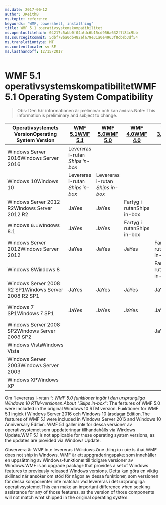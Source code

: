 ```yaml
---
ms.date: 2017-06-12
author: JKeithB
ms.topic: reference
keywords: "WMF, powershell, inställning"
title: WMF 5.1 operativsystemskompatibilitet
ms.openlocfilehash: 04217c5abb0f04a5dc6b15cd956a632f7b84c9bb
ms.sourcegitcommit: 5dbf78ba0db482efa79e31a0e4963f8cbeb3df54
ms.translationtype: MT
ms.contentlocale: sv-SE
ms.lasthandoff: 12/15/2017
---
```

# <a name="wmf-51-operating-system-compatibility"></a><span data-ttu-id="6bd70-103">WMF 5.1 operativsystemskompatibilitet</span><span class="sxs-lookup"><span data-stu-id="6bd70-103">WMF 5.1 Operating System Compatibility</span></span> #

> <span data-ttu-id="6bd70-104">Obs: Den här informationen är preliminär och kan ändras.</span><span class="sxs-lookup"><span data-stu-id="6bd70-104">Note: This information is preliminary and subject to change.</span></span>

| <span data-ttu-id="6bd70-105">Operativsystemets Version</span><span class="sxs-lookup"><span data-stu-id="6bd70-105">Operating System Version</span></span> | [<span data-ttu-id="6bd70-106">WMF 5.1</span><span class="sxs-lookup"><span data-stu-id="6bd70-106">WMF 5.1</span></span>](https://aka.ms/wmf51download) | [<span data-ttu-id="6bd70-107">WMF 5.0</span><span class="sxs-lookup"><span data-stu-id="6bd70-107">WMF 5.0</span></span>](https://aka.ms/wmf5download) | [<span data-ttu-id="6bd70-108">WMF 4.0</span><span class="sxs-lookup"><span data-stu-id="6bd70-108">WMF 4.0</span></span>](https://aka.ms/wmf4download) |  [<span data-ttu-id="6bd70-109">WMF 3.0</span><span class="sxs-lookup"><span data-stu-id="6bd70-109">WMF 3.0</span></span>](https://aka.ms/wmf3download) | [<span data-ttu-id="6bd70-110">WMF 2.0</span><span class="sxs-lookup"><span data-stu-id="6bd70-110">WMF 2.0</span></span>](https://aka.ms/wmf2download) |
| ------------------------ | ----------- | ----------- | ----------- | ------------ |  ------------- |
| <span data-ttu-id="6bd70-111">Windows Server 2016</span><span class="sxs-lookup"><span data-stu-id="6bd70-111">Windows Server 2016</span></span> | <span data-ttu-id="6bd70-112">Levereras i-rutan *</span><span class="sxs-lookup"><span data-stu-id="6bd70-112">Ships in-box*</span></span> |  |  |  |  |
| <span data-ttu-id="6bd70-113">Windows 10</span><span class="sxs-lookup"><span data-stu-id="6bd70-113">Windows 10</span></span> | <span data-ttu-id="6bd70-114">Levereras i-rutan *</span><span class="sxs-lookup"><span data-stu-id="6bd70-114">Ships in-box*</span></span> | <span data-ttu-id="6bd70-115">Levereras i-rutan *</span><span class="sxs-lookup"><span data-stu-id="6bd70-115">Ships in-box*</span></span>  | | | |  
| <span data-ttu-id="6bd70-116">Windows Server 2012 R2</span><span class="sxs-lookup"><span data-stu-id="6bd70-116">Windows Server 2012 R2</span></span>| <span data-ttu-id="6bd70-117">Ja</span><span class="sxs-lookup"><span data-stu-id="6bd70-117">Yes</span></span> | <span data-ttu-id="6bd70-118">Ja</span><span class="sxs-lookup"><span data-stu-id="6bd70-118">Yes</span></span> | <span data-ttu-id="6bd70-119">Fartyg i rutan</span><span class="sxs-lookup"><span data-stu-id="6bd70-119">Ships in-box</span></span> |  |  |
| <span data-ttu-id="6bd70-120">Windows 8.1</span><span class="sxs-lookup"><span data-stu-id="6bd70-120">Windows 8.1</span></span> | <span data-ttu-id="6bd70-121">Ja</span><span class="sxs-lookup"><span data-stu-id="6bd70-121">Yes</span></span> | <span data-ttu-id="6bd70-122">Ja</span><span class="sxs-lookup"><span data-stu-id="6bd70-122">Yes</span></span> |  <span data-ttu-id="6bd70-123">Fartyg i rutan</span><span class="sxs-lookup"><span data-stu-id="6bd70-123">Ships in-box</span></span> |  |  |
| <span data-ttu-id="6bd70-124">Windows Server 2012</span><span class="sxs-lookup"><span data-stu-id="6bd70-124">Windows Server 2012</span></span> | <span data-ttu-id="6bd70-125">Ja</span><span class="sxs-lookup"><span data-stu-id="6bd70-125">Yes</span></span> | <span data-ttu-id="6bd70-126">Ja</span><span class="sxs-lookup"><span data-stu-id="6bd70-126">Yes</span></span> | <span data-ttu-id="6bd70-127">Ja</span><span class="sxs-lookup"><span data-stu-id="6bd70-127">Yes</span></span> |  <span data-ttu-id="6bd70-128">Fartyg i rutan</span><span class="sxs-lookup"><span data-stu-id="6bd70-128">Ships in-box</span></span> | |
| <span data-ttu-id="6bd70-129">Windows 8</span><span class="sxs-lookup"><span data-stu-id="6bd70-129">Windows 8</span></span> |  |  |  | <span data-ttu-id="6bd70-130">Fartyg i rutan</span><span class="sxs-lookup"><span data-stu-id="6bd70-130">Ships in-box</span></span> | |
| <span data-ttu-id="6bd70-131">Windows Server 2008 R2 SP1</span><span class="sxs-lookup"><span data-stu-id="6bd70-131">Windows Server 2008 R2 SP1</span></span> | <span data-ttu-id="6bd70-132">Ja</span><span class="sxs-lookup"><span data-stu-id="6bd70-132">Yes</span></span> | <span data-ttu-id="6bd70-133">Ja</span><span class="sxs-lookup"><span data-stu-id="6bd70-133">Yes</span></span> | <span data-ttu-id="6bd70-134">Ja</span><span class="sxs-lookup"><span data-stu-id="6bd70-134">Yes</span></span> |  <span data-ttu-id="6bd70-135">Ja</span><span class="sxs-lookup"><span data-stu-id="6bd70-135">Yes</span></span>| <span data-ttu-id="6bd70-136">Fartyg i rutan</span><span class="sxs-lookup"><span data-stu-id="6bd70-136">Ships in-box</span></span> |
| <span data-ttu-id="6bd70-137">Windows 7 SP1</span><span class="sxs-lookup"><span data-stu-id="6bd70-137">Windows 7 SP1</span></span>  | <span data-ttu-id="6bd70-138">Ja</span><span class="sxs-lookup"><span data-stu-id="6bd70-138">Yes</span></span> | <span data-ttu-id="6bd70-139">Ja</span><span class="sxs-lookup"><span data-stu-id="6bd70-139">Yes</span></span> | <span data-ttu-id="6bd70-140">Ja</span><span class="sxs-lookup"><span data-stu-id="6bd70-140">Yes</span></span> | <span data-ttu-id="6bd70-141">Ja</span><span class="sxs-lookup"><span data-stu-id="6bd70-141">Yes</span></span> | <span data-ttu-id="6bd70-142">Fartyg i rutan</span><span class="sxs-lookup"><span data-stu-id="6bd70-142">Ships in-box</span></span> |
| <span data-ttu-id="6bd70-143">Windows Server 2008 SP2</span><span class="sxs-lookup"><span data-stu-id="6bd70-143">Windows Server 2008 SP2</span></span> | | | | <span data-ttu-id="6bd70-144">Ja</span><span class="sxs-lookup"><span data-stu-id="6bd70-144">Yes</span></span> | <span data-ttu-id="6bd70-145">Ja</span><span class="sxs-lookup"><span data-stu-id="6bd70-145">Yes</span></span> |
| <span data-ttu-id="6bd70-146">Windows Vista</span><span class="sxs-lookup"><span data-stu-id="6bd70-146">Windows Vista</span></span> | | | | | <span data-ttu-id="6bd70-147">Ja</span><span class="sxs-lookup"><span data-stu-id="6bd70-147">Yes</span></span> |
| <span data-ttu-id="6bd70-148">Windows Server 2003</span><span class="sxs-lookup"><span data-stu-id="6bd70-148">Windows Server 2003</span></span>| | | |  | <span data-ttu-id="6bd70-149">Ja</span><span class="sxs-lookup"><span data-stu-id="6bd70-149">Yes</span></span> |
| <span data-ttu-id="6bd70-150">Windows XP</span><span class="sxs-lookup"><span data-stu-id="6bd70-150">Windows XP</span></span> | | | |  | <span data-ttu-id="6bd70-151">Ja</span><span class="sxs-lookup"><span data-stu-id="6bd70-151">Yes</span></span> |


<span data-ttu-id="6bd70-152">Om ”levereras i-rutan *”: WMF 5.0 funktioner ingår i den ursprungliga Windows 10 RTM-versionen.</span><span class="sxs-lookup"><span data-stu-id="6bd70-152">About "Ships in-box*": The features of WMF 5.0 were included in the original Windows 10 RTM version.</span></span>
<span data-ttu-id="6bd70-153">Funktioner för WMF 5.1 ingick i Windows Server 2016 och Windows 10 årsdagar Edition.</span><span class="sxs-lookup"><span data-stu-id="6bd70-153">The features of WMF 5.1 were included in Windows Server 2016 and Windows 10 Anniversary Edition.</span></span> <span data-ttu-id="6bd70-154">WMF 5.1 gäller inte för dessa versioner av operativsystemet som uppdateringar tillhandahålls via Windows Update.</span><span class="sxs-lookup"><span data-stu-id="6bd70-154">WMF 5.1 is not applicable for these operating system versions, as the updates are provided via Windows Update.</span></span>


<span data-ttu-id="6bd70-155">Observera är WMF inte levereras i Windows.</span><span class="sxs-lookup"><span data-stu-id="6bd70-155">One thing to note is that WMF does not ship in Windows.</span></span> <span data-ttu-id="6bd70-156">WMF är ett uppgraderingspaket som innehåller en uppsättning av Windows-funktioner till tidigare versioner av Windows.</span><span class="sxs-lookup"><span data-stu-id="6bd70-156">WMF is an upgrade package that provides a set of Windows features to previously released Windows versions.</span></span> <span data-ttu-id="6bd70-157">Detta kan göra en viktig skillnad när ansöker om stöd för någon av dessa funktioner, som versionen för dessa komponenter inte matchar vad levereras i det ursprungliga operativsystemet.</span><span class="sxs-lookup"><span data-stu-id="6bd70-157">This can make an important difference when seeking assistance for any of those features, as the version of those components will not match what shipped in the original operating system.</span></span>

